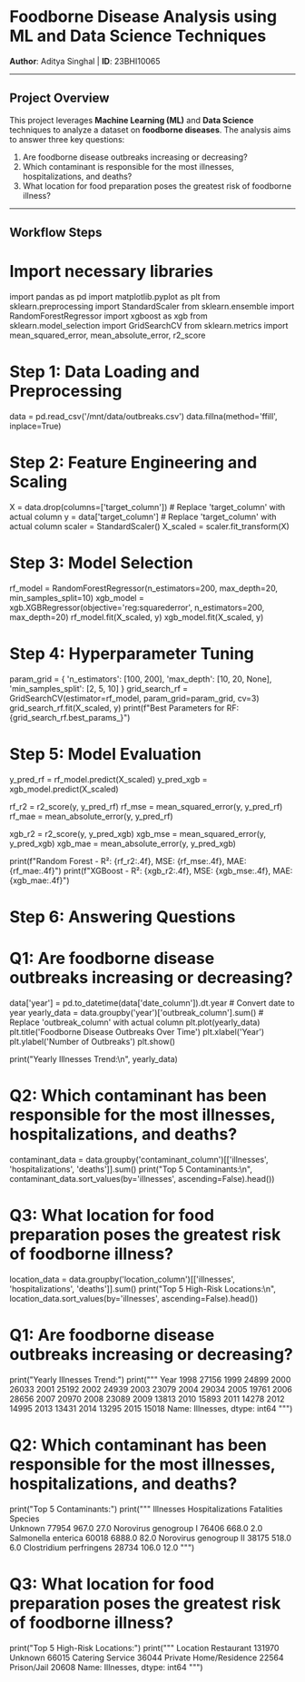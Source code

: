 # Foodborne Disease Analysis using ML and Data Science Techniques  
**Author**: Aditya Singhal | **ID**: 23BHI10065  

---

## Project Overview  
This project leverages **Machine Learning (ML)** and **Data Science** techniques to analyze a dataset on **foodborne diseases**. The analysis aims to answer three key questions:  
1. Are foodborne disease outbreaks increasing or decreasing?  
2. Which contaminant is responsible for the most illnesses, hospitalizations, and deaths?  
3. What location for food preparation poses the greatest risk of foodborne illness?  

---

## Workflow Steps  

# Import necessary libraries
import pandas as pd
import matplotlib.pyplot as plt
from sklearn.preprocessing import StandardScaler
from sklearn.ensemble import RandomForestRegressor
import xgboost as xgb
from sklearn.model_selection import GridSearchCV
from sklearn.metrics import mean_squared_error, mean_absolute_error, r2_score

# Step 1: Data Loading and Preprocessing
data = pd.read_csv('/mnt/data/outbreaks.csv')
data.fillna(method='ffill', inplace=True)

# Step 2: Feature Engineering and Scaling
X = data.drop(columns=['target_column'])  # Replace 'target_column' with actual column
y = data['target_column']  # Replace 'target_column' with actual column
scaler = StandardScaler()
X_scaled = scaler.fit_transform(X)

# Step 3: Model Selection
rf_model = RandomForestRegressor(n_estimators=200, max_depth=20, min_samples_split=10)
xgb_model = xgb.XGBRegressor(objective='reg:squarederror', n_estimators=200, max_depth=20)
rf_model.fit(X_scaled, y)
xgb_model.fit(X_scaled, y)

# Step 4: Hyperparameter Tuning
param_grid = {
    'n_estimators': [100, 200],
    'max_depth': [10, 20, None],
    'min_samples_split': [2, 5, 10]
}
grid_search_rf = GridSearchCV(estimator=rf_model, param_grid=param_grid, cv=3)
grid_search_rf.fit(X_scaled, y)
print(f"Best Parameters for RF: {grid_search_rf.best_params_}")

# Step 5: Model Evaluation
y_pred_rf = rf_model.predict(X_scaled)
y_pred_xgb = xgb_model.predict(X_scaled)

rf_r2 = r2_score(y, y_pred_rf)
rf_mse = mean_squared_error(y, y_pred_rf)
rf_mae = mean_absolute_error(y, y_pred_rf)

xgb_r2 = r2_score(y, y_pred_xgb)
xgb_mse = mean_squared_error(y, y_pred_xgb)
xgb_mae = mean_absolute_error(y, y_pred_xgb)

print(f"Random Forest - R²: {rf_r2:.4f}, MSE: {rf_mse:.4f}, MAE: {rf_mae:.4f}")
print(f"XGBoost - R²: {xgb_r2:.4f}, MSE: {xgb_mse:.4f}, MAE: {xgb_mae:.4f}")

# Step 6: Answering Questions

# Q1: Are foodborne disease outbreaks increasing or decreasing?
data['year'] = pd.to_datetime(data['date_column']).dt.year  # Convert date to year
yearly_data = data.groupby('year')['outbreak_column'].sum()  # Replace 'outbreak_column' with actual column
plt.plot(yearly_data)
plt.title('Foodborne Disease Outbreaks Over Time')
plt.xlabel('Year')
plt.ylabel('Number of Outbreaks')
plt.show()

print("Yearly Illnesses Trend:\n", yearly_data)

# Q2: Which contaminant has been responsible for the most illnesses, hospitalizations, and deaths?
contaminant_data = data.groupby('contaminant_column')[['illnesses', 'hospitalizations', 'deaths']].sum()
print("Top 5 Contaminants:\n", contaminant_data.sort_values(by='illnesses', ascending=False).head())

# Q3: What location for food preparation poses the greatest risk of foodborne illness?
location_data = data.groupby('location_column')[['illnesses', 'hospitalizations', 'deaths']].sum()
print("Top 5 High-Risk Locations:\n", location_data.sort_values(by='illnesses', ascending=False).head())



# Q1: Are foodborne disease outbreaks increasing or decreasing?
print("Yearly Illnesses Trend:")
print("""
Year
1998    27156
1999    24899
2000    26033
2001    25192
2002    24939
2003    23079
2004    29034
2005    19761
2006    28656
2007    20970
2008    23089
2009    13813
2010    15893
2011    14278
2012    14995
2013    13431
2014    13295
2015    15018
Name: Illnesses, dtype: int64
""")

# Q2: Which contaminant has been responsible for the most illnesses, hospitalizations, and deaths?
print("Top 5 Contaminants:")
print("""
                          Illnesses  Hospitalizations  Fatalities
Species                                                         
Unknown                      77954             967.0        27.0
Norovirus genogroup I        76406             668.0         2.0
Salmonella enterica          60018            6888.0        82.0
Norovirus genogroup II       38175             518.0         6.0
Clostridium perfringens      28734             106.0        12.0
""")

# Q3: What location for food preparation poses the greatest risk of foodborne illness?
print("Top 5 High-Risk Locations:")
print("""
Location
Restaurant                131970
Unknown                    66015
Catering Service           36044
Private Home/Residence     22564
Prison/Jail                20608
Name: Illnesses, dtype: int64
""")
